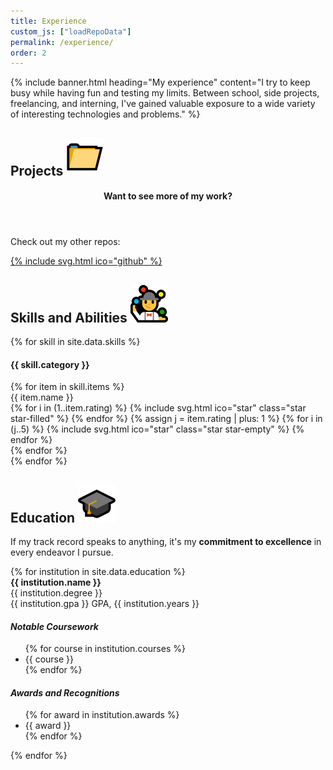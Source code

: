 ```yaml
---
title: Experience
custom_js: ["loadRepoData"]
permalink: /experience/
order: 2
---
```


{% include banner.html heading="My experience" content="I try to keep busy while having fun and testing my limits. Between school, side projects, freelancing, and interning, I've gained valuable exposure to a wide variety of interesting technologies and problems." %}

<article id="projects" class="container">
    <h2 class="heading">
        <span>Projects</span>
        <img src="/assets/img/folder.png" alt="📁">
    </h2>
    <div id="card-grid">
        <!-- Projects get populated here dynamically (see index.js) -->
        <div id="project-placeholder" class="project">
            <header>
                <h4>Want to see more of my work?</h4>
            </header>
            <div>
                <p>Check out my other repos:</p>
                <a href="https://github.com/AleksandrHovhannisyan?tab=repositories" target="_blank">{% include svg.html ico="github" %}</a>
            </div>
        </div>
    </div>
</article>

<article id="skills" class="container">
    <h2 class="heading">
        <span>Skills and Abilities</span>
        <img src="/assets/img/juggler.png" alt="🤹">
    </h2>
    <div id="skill-grid">
        {% for skill in site.data.skills %}
        <div class="skill-category">
            <h4>{{ skill.category }}</h4>
            {% for item in skill.items %}
            <div class="skill-item">
                <span class="skill-name">{{ item.name }}</span>
                <div class="skill-rating">
                    {% for i in (1..item.rating) %}
                    {% include svg.html ico="star" class="star star-filled" %}
                    {% endfor %}
                    {% assign j = item.rating | plus: 1 %}
                    {% for i in (j..5) %}
                    {% include svg.html ico="star" class="star star-empty" %}
                    {% endfor %}
                </div>
            </div>
            {% endfor %}
        </div>
        {% endfor %}
    </div>
</article>

<article id="education" class="container">
    <h2 class="heading">
        <span>Education</span>
        <img src="/assets/img/graduation-cap.png" alt="🎓">
    </h2>
    <p>
        If my track record speaks to anything, it's my <strong>commitment to excellence</strong>
        in every endeavor I pursue.
    </p>
    {% for institution in site.data.education %}
    <div class="institution collapsible">
        <div class="collapsible-header">
            <i class="fas fa-angle-down"></i>
            <span>
                <strong>{{ institution.name }}<br></strong>
                {{ institution.degree }}<br>
                {{ institution.gpa }} GPA, {{ institution.years }}
            </span>
        </div>
        <div class="collapsible-content">
            <div class="courses">
                <h4><em>Notable Coursework</em></h4>
                <ul>
                    {% for course in institution.courses %}
                    <li>{{ course }}</li>
                    {% endfor %}
                </ul>
            </div>
            <div class="awards">
                <h4><em>Awards and Recognitions</em></h4>
                <ul>
                    {% for award in institution.awards %}
                    <li>{{ award }}</li>
                    {% endfor %}
                </ul>
            </div>
        </div>
    </div>
    {% endfor %}
</article>